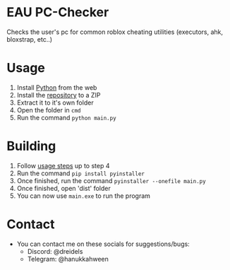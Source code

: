 # EAU PC-Checker
Checks the user's pc for common roblox cheating utilities (executors, ahk, bloxstrap, etc..)

# Usage
1. Install [Python](https://python.org) from the web
2. Install the [repository](https://github.com/6ce/eau-pc-checker/archive/refs/heads/main.zip) to a ZIP
3. Extract it to it's own folder
4. Open the folder in `cmd`
5. Run the command `python main.py`

# Building
1. Follow [usage steps](https://github.com/6ce/eau-pc-checker/blob/main/README.md#usage) up to step 4
2. Run the command `pip install pyinstaller`
3. Once finished, run the command `pyinstaller --onefile main.py`
4. Once finished, open 'dist' folder
5. You can now use `main.exe` to run the program

# Contact
- You can contact me on these socials for suggestions/bugs:
  - Discord: @dreidels
  - Telegram: @hanukkahween
